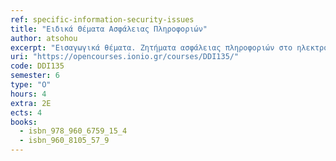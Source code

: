 ```yaml
---
ref: specific-information-security-issues
title: "Ειδικά Θέματα Ασφάλειας Πληροφοριών"
author: atsohou
excerpt: "Εισαγωγικά θέματα. Ζητήματα ασφάλειας πληροφοριών στο ηλεκτρονικό εμπόριο. Ζητήματα ασφάλειας πληροφοριών στην ηλεκτρονική διακυβέρνηση. Πιστοποιήσεις επαγγελματιών ασφάλειας και ιδιωτικότητας. Συμμόρφωση με πολιτικές ασφάλειας. Ανάλυση επικινδυνότητας σε cloud περιβάλλοντα. Αυθεντικοποιημένη εδραίωση κλειδιού και Εφαρμογές: Συστήματα Διανομής κλειδιού, Συστήματα Μεταφοράς Κλειδιού, Συστήματα Συμφωνίας Κλειδιού. Μοντέλο απειλών στο Επίπεδο TCP/IP, ασφάλεια υπηρεσιών Διαδικτύου, ασφάλεια στο Web. Δικτυακά Συστήματα Firewalls. Προηγμένα Θέματα στην Ασφάλεια συστημάτων και δικτύων. Πρακτικά Θέματα και Εφαρμογές στην Ασφάλεια Συστημάτων και Δικτύων"
uri: "https://opencourses.ionio.gr/courses/DDI135/"
code: DDI135
semester: 6
type: "Ο"
hours: 4
extra: 2Ε
ects: 4
books:
  - isbn_978_960_6759_15_4
  - isbn_960_8105_57_9
---
```


